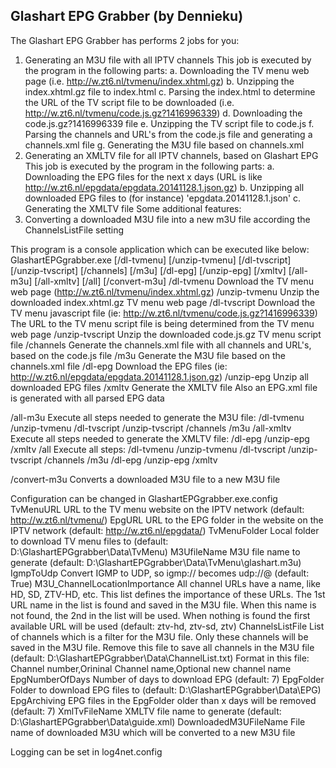﻿Glashart EPG Grabber (by Dennieku)
-------------------------------------------------------

The Glashart EPG Grabber has performs 2 jobs for you:
1. Generating an M3U file with all IPTV channels
   This job is executed by the program in the following parts:
   a. Downloading the TV menu web page (i.e. http://w.zt6.nl/tvmenu/index.xhtml.gz)
   b. Unzipping the index.xhtml.gz file to index.html
   c. Parsing the index.html to determine the URL of the TV script file to be downloaded (i.e. http://w.zt6.nl/tvmenu/code.js.gz?1416996339)
   d. Downloading the code.js.gz?1416996339 file
   e. Unzipping the TV script file to code.js
   f. Parsing the channels and URL's from the code.js file and generating a channels.xml file
   g. Generating the M3U file based on channels.xml
2. Generating an XMLTV file for all IPTV channels, based on Glashart EPG
   This job is executed by the program in the following parts:
   a. Downloading the EPG files for the next x days (URL is like http://w.zt6.nl/epgdata/epgdata.20141128.1.json.gz)
   b. Unzipping all downloaded EPG files to (for instance) 'epgdata.20141128.1.json'
   c. Generating the XMLTV file
Some additional features:
1. Converting a downloaded M3U file into a new m3U file according the ChannelsListFile setting


This program is a console application which can be executed like below:
GlashartEPGgrabber.exe [/dl-tvmenu] [/unzip-tvmenu] [/dl-tvscript] [/unzip-tvscript] [/channels] [/m3u] [/dl-epg] [/unzip-epg] [/xmltv] [/all-m3u] [/all-xmltv] [/all] [/convert-m3u]
/dl-tvmenu			Download the TV menu web page (http://w.zt6.nl/tvmenu/index.xhtml.gz)
/unzip-tvmenu			Unzip the downloaded index.xhtml.gz TV menu web page
/dl-tvscript			Download the TV menu javascript file  (ie: http://w.zt6.nl/tvmenu/code.js.gz?1416996339)
				The URL to the TV menu script file is being determined from the TV menu web page
/unzip-tvscript			Unzip the downloaded code.js.gz TV menu script file
/channels			Generate the channels.xml file with all channels and URL's, based on the code.js file
/m3u				Generate the M3U file based on the channels.xml file
/dl-epg				Download the EPG files (ie: http://w.zt6.nl/epgdata/epgdata.20141128.1.json.gz)
/unzip-epg			Unzip all downloaded EPG files
/xmltv				Generate the XMLTV file
				Also an EPG.xml file is generated with all parsed EPG data

/all-m3u			Execute all steps needed to generate the M3U file: /dl-tvmenu /unzip-tvmenu /dl-tvscript /unzip-tvscript /channels /m3u
/all-xmltv			Execute all steps needed to generate the XMLTV file: /dl-epg /unzip-epg /xmltv
/all				Execute all steps: /dl-tvmenu /unzip-tvmenu /dl-tvscript /unzip-tvscript /channels /m3u /dl-epg /unzip-epg /xmltv

/convert-m3u			Converts a downloaded M3U file to a new M3U file


Configuration can be changed in GlashartEPGgrabber.exe.config
TvMenuURL			URL to the TV menu website on the IPTV network (default: http://w.zt6.nl/tvmenu/)
EpgURL				URL to the EPG folder in the website on the IPTV network (default: http://w.zt6.nl/epgdata/)
TvMenuFolder			Local folder to download TV menu files to (default: D:\GlashartEPGgrabber\Data\TvMenu)
M3UfileName			M3U file name to generate (default: D:\GlashartEPGgrabber\Data\TvMenu\glashart.m3u)
IgmpToUdp			Convert IGMP to UDP, so igmp:// becomes udp://@ (default: True)
M3U_ChannelLocationImportance	All channel URLs have a name, like HD, SD, ZTV-HD, etc. This list defines the importance of these URLs. The 1st URL name in the list is found and saved in the M3U file. When this name is not found, the 2nd in the list will be used. When nothing is found the first available URL will be used (default: ztv-hd, ztv-sd, ztv)
ChannelsListFile		List of channels which is a filter for the M3U file. Only these channels will be saved in the M3U file. Remove this file to save all channels in the M3U file (default: D:\GlashartEPGgrabber\Data\ChannelList.txt)
				Format in this file: Channel number,Orininal Channel name,Optional new channel name
EpgNumberOfDays			Number of days to download EPG (default: 7)
EpgFolder			Folder to download EPG files to (default: D:\GlashartEPGgrabber\Data\EPG)
EpgArchiving			EPG files in the EpgFolder older than x days will be removed (default: 7)
XmlTvFileName			XMLTV file name to generate (default: D:\GlashartEPGgrabber\Data\guide.xml)
DownloadedM3UFileName		File name of downloaded M3U which will be converted to a new M3U file

Logging can be set in log4net.config